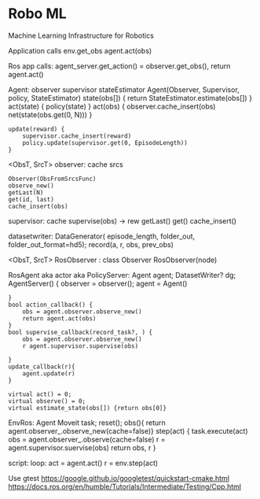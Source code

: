 # Robo ML
Machine Learning Infrastructure for Robotics

Application calls
    env.get_obs
    agent.act(obs)

Ros app calls:
    agent_server.get_action() = observer.get_obs(), return agent.act()
    

Agent:
    observer
    supervisor
    stateEstimator
    Agent(Observer, Supervisor, policy, StateEstimator)
    state(obs[])
    {
        return StateEstimator.estimate(obs[])
    }
  act(state) {
        policy(state)
    }
    act(obs) {
        observer.cache_insert(obs)
        net(state(obs.get(0, N)))
    }

    update(reward) {
        supervisor.cache_insert(reward)
        policy.update(supervisor.get(0, EpisodeLength))
    }


<ObsT, SrcT>
observer:
    cache
    srcs

    Observer(ObsFromSrcsFunc)
    observe_new()
    getLast(N)
    get(id, last)
    cache_insert(obs)


supervisor:
    cache
    supervise(obs) -> rew
    getLast()
    get()
    cache_insert()

datasetwriter:
    DataGenerator( episode_length, folder_out, folder_out_format=hd5);
    record(a, r, obs, prev_obs)

<ObsT, SrcT>
RosObserver : class Observer
    RosObserver(node)

RosAgent aka  actor aka PolicyServer:
    Agent agent;
    DatasetWriter? dg;
    AgentServer() {
        observer = observer();
        agent = Agent()

    }
    bool action_callback() {
        obs = agent.observer.observe_new()
        return agent.act(obs)
    }
    bool supervise_callback(record_task?, ) {
        obs = agent.observer.observe_new()
        r agent.supervisor.supervise(obs)

    }
    update_callback(r){
        agent.update(r)
    }

    virtual act() = 0;
    virtual observe() = 0;
    virtual estimate_state(obs[]) {return obs[0]}





EnvRos:
    Agent
    Moveit task;
    reset();
    obs(){ return agent.observer_.observe_new(cache=false)}
    step(act) { 
         task.execute(act)
         obs = agent.observer_.observe(cache=false)
        r = agent.supervisor.suervise(obs)
        return obs, r
        }

script:
    loop:
        act = agent.act()
        r = env.step(act)



Use gtest
https://google.github.io/googletest/quickstart-cmake.html
https://docs.ros.org/en/humble/Tutorials/Intermediate/Testing/Cpp.html
